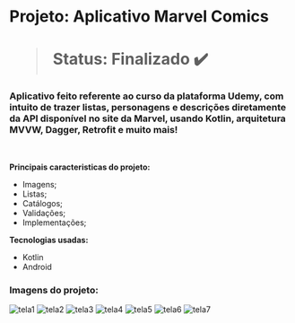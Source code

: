 <h1> Projeto: Aplicativo Marvel Comics <h1> 

  > Status: Finalizado ✔️
  
  ### Aplicativo feito referente ao curso da plataforma Udemy, com intuito de trazer listas, personagens e descrições diretamente da API disponível no site da Marvel, usando Kotlin, arquitetura MVVW, Dagger, Retrofit e muito mais!
  
  <br>
  
  <strong>Principais caracteristicas do projeto: </strong>
  + Imagens;
  + Listas;
  + Catálogos;
  + Validações;
  + Implementações;
  
  <strong>Tecnologias usadas: </strong>
   + Kotlin
   + Android 
  
   ### Imagens do projeto:

![tela1](https://user-images.githubusercontent.com/79876042/147498076-11ad7cbe-b315-45f6-8b03-2253ab101784.png)
![tela2](https://user-images.githubusercontent.com/79876042/147498080-f976fd7f-53c6-4f30-8ac1-e89f6e784640.png)
![tela3](https://user-images.githubusercontent.com/79876042/147498085-9febca97-a242-4685-9d50-0461559b0a60.png)
![tela4](https://user-images.githubusercontent.com/79876042/147498089-154bbe43-84b4-42d2-a46e-572a54e671dc.png)
![tela5](https://user-images.githubusercontent.com/79876042/147498091-cec233a4-ac48-4df0-a2e9-2a87cf1b9fd8.png)
![tela6](https://user-images.githubusercontent.com/79876042/147498096-5f6bb4fc-7549-4dfa-85a4-2a7c7c130232.png)
![tela7](https://user-images.githubusercontent.com/79876042/147498098-41ced88f-23b7-4619-956f-6d392cd27cb6.png)

